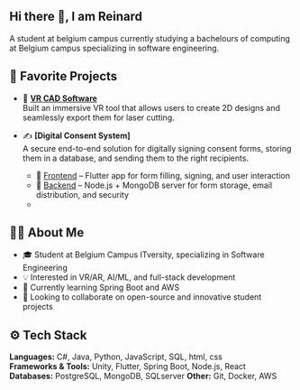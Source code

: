 ## Hi there 👋, I am Reinard
A student at belgium campus currently studying a bachelours of computing at Belgium campus specializing in software engineering.

## 🔭 Favorite Projects

- 🎨 **[VR CAD Software](https://github.com/ReinardPieters/VR_Interactive_Modelling_Application)**  
  Built an immersive VR tool that allows users to create 2D designs and seamlessly export them for laser cutting.  

- ✍️ **[Digital Consent System]**  
  A secure end-to-end solution for digitally signing consent forms, storing them in a database, and sending them to the right recipients.  
  - 🔗 [Frontend](https://github.com/ReinardPieters/ConsentForm-Frontend) – Flutter app for form filling, signing, and user interaction  
  - 🔗 [Backend](https://github.com/ReinardPieters/ConsentForm-Backend) – Node.js + MongoDB server for form storage, email distribution, and security
  - 
## 👨‍💻 About Me
- 🎓 Student at Belgium Campus ITversity, specializing in Software Engineering  
- 💡 Interested in VR/AR, AI/ML, and full-stack development  
- 🌱 Currently learning Spring Boot and AWS  
- 🤝 Looking to collaborate on open-source and innovative student projects 

## ⚙️ Tech Stack
**Languages:** C#, Java, Python, JavaScript, SQL, html, css  
**Frameworks & Tools:** Unity, Flutter, Spring Boot, Node.js, React  
**Databases:** PostgreSQL, MongoDB, SQLserver
**Other:** Git, Docker, AWS
